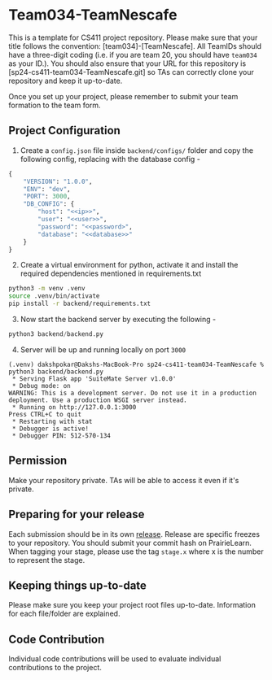 # Team034-TeamNescafe
This is a template for CS411 project repository. Please make sure that your title follows the convention: [team034]-[TeamNescafe]. All TeamIDs should have a three-digit coding (i.e. if you are team 20, you should have `team034` as your ID.). You should also ensure that your URL for this repository is [sp24-cs411-team034-TeamNescafe.git] so TAs can correctly clone your repository and keep it up-to-date.

Once you set up your project, please remember to submit your team formation to the team form.

## Project Configuration
1. Create a `config.json` file inside `backend/configs/` folder and copy the following config, replacing with the database config - 
```python
{
    "VERSION": "1.0.0",
    "ENV": "dev",
    "PORT": 3000,
    "DB_CONFIG": {
        "host": "<<ip>>",
        "user": "<<user>>",
        "password": "<<password>",
        "database": "<<database>>"
    }
}
```
2. Create a virtual environment for python, activate it and install the required dependencies mentioned in requirements.txt
```bash
python3 -m venv .venv 
source .venv/bin/activate
pip install -r backend/requirements.txt
```
3. Now start the backend server by executing the following -
```python
python3 backend/backend.py
```
4. Server will be up and running locally on port `3000`
```
(.venv) dakshpokar@Dakshs-MacBook-Pro sp24-cs411-team034-TeamNescafe % python3 backend/backend.py
 * Serving Flask app 'SuiteMate Server v1.0.0'
 * Debug mode: on
WARNING: This is a development server. Do not use it in a production deployment. Use a production WSGI server instead.
 * Running on http://127.0.0.1:3000
Press CTRL+C to quit
 * Restarting with stat
 * Debugger is active!
 * Debugger PIN: 512-570-134
```
## Permission
Make your repository private. TAs will be able to access it even if it's private.

## Preparing for your release
Each submission should be in its own [release](https://docs.github.com/en/repositories/releasing-projects-on-github/about-releases). Release are specific freezes to your repository. You should submit your commit hash on PrairieLearn. When tagging your stage, please use the tag `stage.x` where x is the number to represent the stage.

## Keeping things up-to-date
Please make sure you keep your project root files up-to-date. Information for each file/folder are explained.

## Code Contribution
Individual code contributions will be used to evaluate individual contributions to the project.
